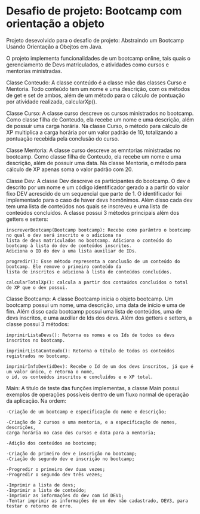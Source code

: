 # Desafio de projeto: Bootcamp com orientação a objeto

Projeto desevolvido para o desafio de projeto: Abstraindo um Bootcamp Usando Orientação a Obejtos em Java.

O projeto implementa funcionalidades de um bootcamp online, tais quais o gerenciamento de Devs matriculados, e 
atividades como cursos e mentorias ministradas.

Classe Conteudo: 
A classe conteúdo é a classe mãe das classes Curso e Mentoria. Todo conteúdo tem um nome e uma descrição, com os 
métodos de get e set de ambos, além de um método para o cálculo de pontuação por atividade realizada, calcularXp().

Classe Curso:
A classe curso descreve os cursos ministrados no bootcamp. Como classe filha de Conteudo, ela recebe um nome e uma 
descrição, além de possuir uma carga horária. Na classe Curso, o método para cálculo de XP multiplica a carga horária
por um valor padrão de 10, totalizando a pontuação recebida pela conclusão do curso.

Classe Mentoria:
A classe curso descreve as emntorias ministradas no bootcamp. Como classe filha de Conteudo, ela recebe um nome e uma 
descrição, além de possuir uma data. Na classe Mentoria, o método para cálculo de XP apenas soma o valor 
padrão com 20.

Classe Dev:
A classe Dev descreve os participantes do bootcamp. O dev é descrito por um nome e um código identificador gerado a 
a partir do valor fixo DEV acrescido de um sequencial que parte de 1. O identificador foi implementado para o caso de
haver devs homônimos. Além disso cada dev tem uma lista de conteúdos nos quais se inscreveu e uma lista de conteúdos
concluídos. A classe possui 3 métodos principais além dos getters e setters: 
    
    inscreverBootcamp(Bootcamp bootcamp): Recebe como parâmtro o bootcamp no qual o dev será inscrito e o adiciona na 
    lista de devs matriculados no bootcamp. Adiciona o conteúdo do bootcamp à lista do dev de conteúdos inscritos. 
    Adiciona o ID do dev a uma lista auxiliar de IDs.

    progredir(): Esse método representa a conclusão de um conteúdo do bootcamp. Ele remove o primeiro conteúdo da 
    lista de inscritos e adiciona à lista de conteúdos concluídos.

    calcularTotalXp(): calcula a partir dos contaúdos concluídos o total de XP que o dev possui. 

Classe Bootcamp: 
A classe Bootcamp inicia o objeto bootcamp. Um bootcamp possui um nome, uma descrição, uma data de
início e uma de fim. Além disso cada bootcamp possui uma lista de conteúdos, uma de devs inscritos, e uma auxiliar de
Ids dos devs. Além dos getters e setters, a classe possui 3 métodos: 

    imprimirListaDevs(): Retorna os nomes e os Ids de todos os devs inscritos no bootcamp.

    imprimirListaConteudo(): Retorna o título de todos os conteúdos registrados no bootcamp.

    imprimirInfoDev(idDev): Recebe o Id de um dos devs inscritos, já que é um valor único, e retorna o nome,
    o id, os conteúdos inscritos e concluídos e o XP total.

Main:
A título de teste das funções implementas, a classe Main possui exemplos de operações possíveis dentro de um fluxo
normal de operação da aplicação. Na ordem:

    -Criação de um bootcamp e especificação do nome e descrição;

    -Criação de 2 cursos e uma mentoria, e a especificação de nomes, descrições, 
    carga horária no caso dos cursos e data para a mentoria;

    -Adição dos conteúdos ao bootcamp;

    -Criação do primeiro dev e inscrição no bootcamp;
    -Criação do segundo dev e inscrição no bootcamp;

    -Progredir o primeiro dev duas vezes;
    -Progredir o segundo dev três vezes;
      
    -Imprimir a lista de devs;
    -Imprimir a lista de conteúdo;
    -Imprimir as informações do dev com id DEV1;
    -Tentar imprimir as informações de um dev não cadastrado, DEV3, para testar o retorno de erro.   


